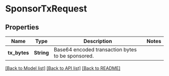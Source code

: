 # SponsorTxRequest

## Properties

Name | Type | Description | Notes
------------ | ------------- | ------------- | -------------
**tx_bytes** | **String** | Base64 encoded transaction bytes to be sponsored.  | 

[[Back to Model list]](../README.md#documentation-for-models) [[Back to API list]](../README.md#documentation-for-api-endpoints) [[Back to README]](../README.md)


